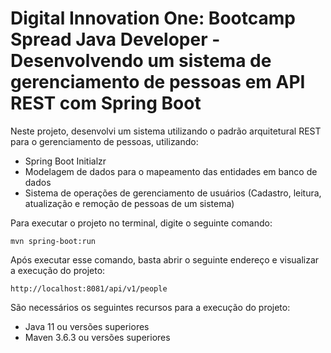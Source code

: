 # Digital Innovation One: Bootcamp Spread Java Developer - Desenvolvendo um sistema de gerenciamento de pessoas em API REST com Spring Boot

Neste projeto, desenvolvi um sistema utilizando o padrão arquitetural REST para o gerenciamento de pessoas, utilizando:
 * Spring Boot Initialzr
 * Modelagem de dados para o mapeamento das entidades em banco de dados
 * Sistema de operações de gerenciamento de usuários (Cadastro, leitura, atualização e remoção de pessoas de um sistema)

Para executar o projeto no terminal, digite o seguinte comando:

`mvn spring-boot:run`

Após executar esse comando, basta abrir o seguinte endereço e visualizar a execução do projeto:

`http://localhost:8081/api/v1/people`

São necessários os seguintes recursos para a execução do projeto:

* Java 11 ou versões superiores
* Maven 3.6.3 ou versões superiores
